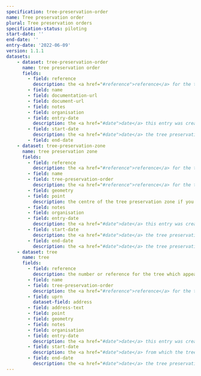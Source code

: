 ```yaml
---
specification: tree-preservation-order
name: Tree preservation order
plural: Tree preservation orders
specification-status: piloting
start-date: ''
end-date: ''
entry-date: '2022-06-09'
version: 1.1.1
datasets:
    - dataset: tree-preservation-order
      name: tree preservation order
      fields:
        - field: reference
          description: the <a href="#reference">reference</a> for the tree preservation order
        - field: name
        - field: documentation-url
        - field: document-url
        - field: notes
        - field: organisation
        - field: entry-date
          description: the <a href="#date">date</a> this entry was created or amended
        - field: start-date
          description: the <a href="#date">date</a> the tree preservation order came into force
        - field: end-date
    - dataset: tree-preservation-zone
      name: tree preservation zone
      fields:
        - field: reference
          description: the <a href="#reference">reference</a> for the tree preservation zone
        - field: name
        - field: tree-preservation-order
          description: the <a href="#reference">reference</a> for the tree preservation order
        - field: geometry
        - field: point
          description: the centre of the tree preservation zone if you can not provide the full geometry
        - field: notes
        - field: organisation
        - field: entry-date
          description: the <a href="#date">date</a> this entry was created or amended
        - field: start-date
          description: the <a href="#date">date</a> the tree preservation zone came into force
        - field: end-date
          description: the <a href="#date">date</a> the tree preservation zone was disolved, or blank if the zone is active
    - dataset: tree
      name: tree
      fields:
        - field: reference
          description: the number or reference for the tree which appears in the preservation order
        - field: name
        - field: tree-preservation-order
          description: the <a href="#reference">reference</a> for the tree preservation order
        - field: uprn
          dataset-field: address
        - field: address-text
        - field: point
        - field: geometry
        - field: notes
        - field: organisation
        - field: entry-date
          description: the <a href="#date">date</a> this entry was created or amended
        - field: start-date
          description: the <a href="#date">date</a> from which the tree preservation order affects the tree
        - field: end-date
          description: the <a href="#date">date</a> the tree preservation order no longer affects the tree, or blank if the tree is still under the order
---
```

